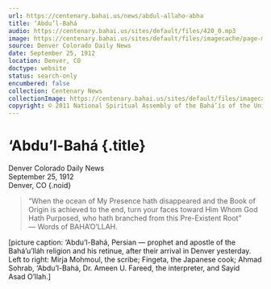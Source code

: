 ```yaml
---
url: https://centenary.bahai.us/news/abdul-allaho-abha
title: ‘Abdu’l-Bahá
audio: https://centenary.bahai.us/sites/default/files/420_0.mp3
image: https://centenary.bahai.us/sites/default/files/imagecache/page-main-image/images/press_clippings/09-25-1912%20Denver%20Daily%20News%20Abdul%20Allaho%20Abha.png
source: Denver Colorado Daily News
date: September 25, 1912
location: Denver, CO
doctype: website
status: search-only
encumbered: false
collection: Centenary News
collectionImage: https://centenary.bahai.us/sites/default/files/imagecache/theme-image/main_image/abdulbaha-overview-small_0.jpg
copyright: © 2011 National Spiritual Assembly of the Bahá’ís of the United States
---
```



# ‘Abdu’l-Bahá {.title}

Denver Colorado Daily News  
September 25, 1912  
Denver, CO
{.noid}  



> “When the ocean of My Presence hath disappeared and the Book of Origin is achieved to the end, turn your faces toward Him Whom God Hath Purposed, who hath branched from this Pre-Existent Root”  
> — Words of BAHA’O’LLAH.

\[picture caption: ‘Abdu’l-Bahá, Persian — prophet and apostle of the Bahá’u’lláh religion and his retinue, after their arrival in Denver yesterday. Left to right: Mirja Mohmoul, the scribe; Fingeta, the Japanese cook; Ahmad Sohrab, ‘Abdu’l-Bahá, Dr. Ameen U. Fareed, the interpreter, and Sayid Asad O’llah.\]